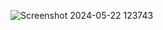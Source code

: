 ![Screenshot 2024-05-22 123743](https://github.com/saanvika22555/Ace/assets/139113951/67471548-fcfa-4285-80f7-1b88724f39d5)
